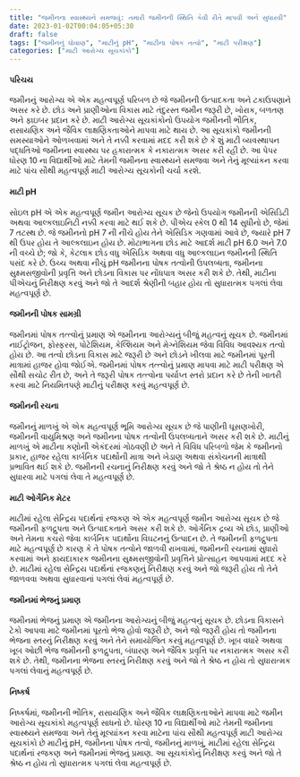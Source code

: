 ```yaml
---
title: "જમીનના સ્વાસ્થ્યને સમજવું: તમારી જમીનની સ્થિતિ કેવી રીતે માપવી અને સુધારવી"
date: 2023-01-02T00:04:05+05:30
draft: false
tags: ["જમીનનું ધોવાણ", "માટીનું pH", "માટીના પોષક તત્વો", "માટી પરીક્ષણ"]
categories: ["માટી આરોગ્ય સૂચકાંકો"]
---
```

#### પરિચય

જમીનનું આરોગ્ય એ એક મહત્વપૂર્ણ પરિબળ છે જે જમીનની ઉત્પાદકતા અને ટકાઉપણાને અસર કરે છે. છોડ અને પ્રાણીઓના વિકાસ માટે તંદુરસ્ત જમીન જરૂરી છે, ખોરાક, બળતણ અને ફાઇબર પ્રદાન કરે છે. માટી આરોગ્ય સૂચકાંકોનો ઉપયોગ જમીનની ભૌતિક, રાસાયણિક અને જૈવિક લાક્ષણિકતાઓને માપવા માટે થાય છે. આ સૂચકાંકો જમીનની સમસ્યાઓને ઓળખવામાં અને તે નક્કી કરવામાં મદદ કરી શકે છે કે શું માટી વ્યવસ્થાપન પદ્ધતિઓ જમીનના સ્વાસ્થ્ય પર હકારાત્મક કે નકારાત્મક અસર કરી રહી છે. આ પેપર ધોરણ 10 ના વિદ્યાર્થીઓ માટે તેમની જમીનના સ્વાસ્થ્યને સમજવા અને તેનું મૂલ્યાંકન કરવા માટે પાંચ સૌથી મહત્વપૂર્ણ માટી આરોગ્ય સૂચકોની ચર્ચા કરશે.

#### માટી pH

સોઇલ pH એ એક મહત્વપૂર્ણ જમીન આરોગ્ય સૂચક છે જેનો ઉપયોગ જમીનની એસિડિટી અથવા આલ્કલાઇનિટી નક્કી કરવા માટે થઈ શકે છે. પીએચ સ્કેલ 0 થી 14 સુધીનો છે, જેમાં 7 તટસ્થ છે. જે જમીનનો pH 7 ની નીચે હોય તેને એસિડિક ગણવામાં આવે છે, જ્યારે pH 7 થી ઉપર હોય તે આલ્કલાઇન હોય છે. મોટાભાગના છોડ માટે આદર્શ માટી pH 6.0 અને 7.0 ની વચ્ચે છે; જો કે, કેટલાક છોડ વધુ એસિડિક અથવા વધુ આલ્કલાઇન જમીનની સ્થિતિ પસંદ કરે છે. ઉચ્ચ અથવા નીચું pH જમીનના પોષક તત્વોની ઉપલબ્ધતા, જમીનના સુક્ષ્મસજીવોની પ્રવૃત્તિ અને છોડના વિકાસ પર નોંધપાત્ર અસર કરી શકે છે. તેથી, માટીના પીએચનું નિરીક્ષણ કરવું અને જો તે આદર્શ શ્રેણીની બહાર હોય તો સુધારાત્મક પગલાં લેવા મહત્વપૂર્ણ છે.

#### જમીનની પોષક સામગ્રી

જમીનમાં પોષક તત્ત્વોનું પ્રમાણ એ જમીનના આરોગ્યનું બીજું મહત્વનું સૂચક છે. જમીનમાં નાઈટ્રોજન, ફોસ્ફરસ, પોટેશિયમ, કેલ્શિયમ અને મેગ્નેશિયમ જેવા વિવિધ આવશ્યક તત્વો હોય છે. આ તત્વો છોડના વિકાસ માટે જરૂરી છે અને છોડને ખીલવા માટે જમીનમાં પૂરતી માત્રામાં હાજર હોવા જોઈએ. જમીનમાં પોષક તત્ત્વોનું પ્રમાણ માપવા માટે માટી પરીક્ષણ એ સૌથી સચોટ રીત છે, અને તે જરૂરી પોષક તત્ત્વોના પર્યાપ્ત સ્તરો પ્રદાન કરે છે તેની ખાતરી કરવા માટે નિયમિતપણે માટીનું પરીક્ષણ કરવું મહત્વપૂર્ણ છે.

#### જમીનની રચના

જમીનનું માળખું એ એક મહત્વપૂર્ણ ભૂમિ આરોગ્ય સૂચક છે જે પાણીની ઘૂસણખોરી, જમીનની વાયુમિશ્રણ અને જમીનના પોષક તત્વોની ઉપલબ્ધતાને અસર કરી શકે છે. માટીનું માળખું એ માટીના કણોની એકંદરમાં ગોઠવણી છે અને તે વિવિધ પરિબળો જેમ કે જમીનનો પ્રકાર, હાજર રહેલા કાર્બનિક પદાર્થોની માત્રા અને ખેડાણ અથવા સંકોચનની માત્રાથી પ્રભાવિત થઈ શકે છે. જમીનની રચનાનું નિરીક્ષણ કરવું અને જો તે શ્રેષ્ઠ ન હોય તો તેને સુધારવા માટે પગલાં લેવા તે મહત્વપૂર્ણ છે.

#### માટી ઓર્ગેનિક મેટર

માટીમાં રહેલા સેન્દ્રિય પદાર્થનાં રજકણ એ એક મહત્વપૂર્ણ જમીન આરોગ્ય સૂચક છે જે જમીનની ફળદ્રુપતા અને ઉત્પાદકતાને અસર કરી શકે છે. ઓર્ગેનિક દ્રવ્ય એ છોડ, પ્રાણીઓ અને તેમના કચરો જેવા કાર્બનિક પદાર્થોના વિઘટનનું ઉત્પાદન છે. તે જમીનની ફળદ્રુપતા માટે મહત્વપૂર્ણ છે કારણ કે તે પોષક તત્વોને જાળવી રાખવામાં, જમીનની રચનામાં સુધારો કરવામાં અને ફાયદાકારક જમીનના સુક્ષ્મસજીવોની પ્રવૃત્તિને પ્રોત્સાહન આપવામાં મદદ કરે છે. માટીમાં રહેલા સેન્દ્રિય પદાર્થનાં રજકણનું નિરીક્ષણ કરવું અને જો જરૂરી હોય તો તેને જાળવવા અથવા સુધારવાનાં પગલાં લેવાં મહત્વપૂર્ણ છે.

#### જમીનમાં ભેજનું પ્રમાણ

જમીનમાં ભેજનું પ્રમાણ એ જમીનના આરોગ્યનું બીજું મહત્વનું સૂચક છે. છોડના વિકાસને ટેકો આપવા માટે જમીનમાં પૂરતો ભેજ હોવો જરૂરી છે, અને જો જરૂરી હોય તો જમીનના ભેજના સ્તરનું નિરીક્ષણ કરવું અને તેને સમાયોજિત કરવું મહત્વપૂર્ણ છે. ખૂબ વધારે અથવા ખૂબ ઓછી ભેજ જમીનની ફળદ્રુપતા, બંધારણ અને જૈવિક પ્રવૃત્તિ પર નકારાત્મક અસર કરી શકે છે. તેથી, જમીનના ભેજના સ્તરનું નિરીક્ષણ કરવું અને જો તે શ્રેષ્ઠ ન હોય તો સુધારાત્મક પગલાં લેવાનું મહત્વપૂર્ણ છે.

#### નિષ્કર્ષ

નિષ્કર્ષમાં, જમીનની ભૌતિક, રાસાયણિક અને જૈવિક લાક્ષણિકતાઓને માપવા માટે જમીન આરોગ્ય સૂચકાંકો મહત્વપૂર્ણ સાધનો છે. ધોરણ 10 ના વિદ્યાર્થીઓ માટે તેમની જમીનના સ્વાસ્થ્યને સમજવા અને તેનું મૂલ્યાંકન કરવા માટેના પાંચ સૌથી મહત્વપૂર્ણ માટી આરોગ્ય સૂચકાંકો છે માટીનું pH, જમીનના પોષક તત્વો, જમીનનું માળખું, માટીમાં રહેલા સેન્દ્રિય પદાર્થનાં રજકણ અને જમીનમાં ભેજનું પ્રમાણ. આ સૂચકાંકોનું નિરીક્ષણ કરવું અને જો તે શ્રેષ્ઠ ન હોય તો સુધારાત્મક પગલાં લેવા મહત્વપૂર્ણ છે.